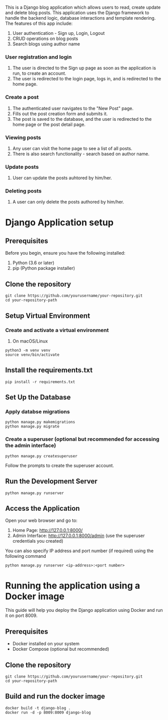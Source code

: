 This is a Django blog application which allows users to read, create update and delete blog posts. This application uses the Django framework to handle the backend logic, database interactions and template rendering. 
The features of this app include:
1. User authentication - Sign up, Login, Logout
2. CRUD operations on blog posts
3. Search blogs using author name

### User registration and login
1. The user is directed to the Sign up page as soon as the application is run, to create an account.
2. The user is redirected to the login page, logs in, and is redirected to the home page. 

### Create a post
1. The authenticated user navigates to the "New Post" page.
2. Fills out the post creation form and submits it.
3. The post is saved to the database, and the user is redirected to the home page or the post detail page. 

### Viewing posts
1. Any user can visit the home page to see a list of all posts.
2. There is also search functionality - search based on author name.

### Update posts
1. User can update the posts auhtored by him/her.

### Deleting posts
1. A user can only delete the posts authored by him/her. 

# Django Application setup
## Prerequisites

Before you begin, ensure you have the following installed:
1. Python (3.6 or later)
2. pip (Python package installer)

## Clone the repository
```
git clone https://github.com/yourusername/your-repository.git
cd your-repository-path
```
## Setup Virtual Environment
### Create and activate a virtual environment
1. On macOS/Linux
```
python3 -m venv venv
source venv/bin/activate
```

## Install the requirements.txt
```
pip install -r requirements.txt
```

## Set Up the Database
### Apply databse migrations
```
python manage.py makemigrations
python manage.py migrate
```

### Create a superuser (optional but recommended for accessing the admin interface)
```
python manage.py createsuperuser
```

Follow the prompts to create the superuser account.

## Run the Development Server
```
python manage.py runserver
```

## Access the Application
Open your web browser and go to:

1. Home Page: http://127.0.0.1:8000/
2. Admin Interface: http://127.0.0.1:8000/admin (use the superuser credentials you created)

You can also specify IP address and port number (if required) using the following command
```
python manage.py runserver <ip-address>:<port number>
```


# Running the application using a Docker image
This guide will help you deploy the Django application using Docker and run it on port 8009.

## Prerequisites
- Docker installed on your system
- Docker Compose (optional but recommended)

## Clone the repository
```
git clone https://github.com/yourusername/your-repository.git
cd your-repository-path
```

## Build and run the docker image
```
docker build -t django-blog .
docker run -d -p 8009:8009 django-blog
```


